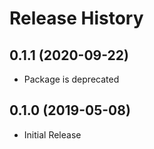 # Release History

## 0.1.1 (2020-09-22)

- Package is deprecated

## 0.1.0 (2019-05-08)

* Initial Release
